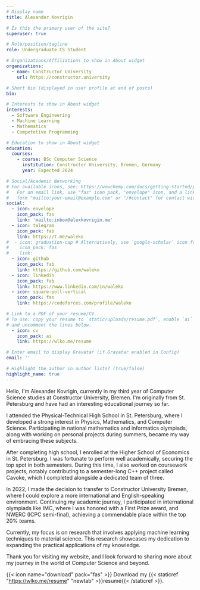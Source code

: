 ```yaml
---
# Display name
title: Alexander Kovrigin

# Is this the primary user of the site?
superuser: true

# Role/position/tagline
role: Undergraduate CS Student

# Organizations/Affiliations to show in About widget
organizations:
  - name: Constructor University
    url: https://constructor.university

# Short bio (displayed in user profile at end of posts)
bio:

# Interests to show in About widget
interests:
  - Software Engineering
  - Machine Learning
  - Mathematics
  - Competetive Programming

# Education to show in About widget
education:
  courses:
    - course: BSc Computer Science
      institution: Constructor University, Bremen, Germany
      year: Expected 2024

# Social/Academic Networking
# For available icons, see: https://wowchemy.com/docs/getting-started/page-builder/#icons
#   For an email link, use "fas" icon pack, "envelope" icon, and a link in the
#   form "mailto:your-email@example.com" or "/#contact" for contact widget.
social:
  - icon: envelope
    icon_pack: fas
    link: 'mailto:inbox@alexkovrigin.me'
  - icon: telegram
    icon_pack: fab
    link: https://t.me/waleko
#  - icon: graduation-cap # Alternatively, use `google-scholar` icon from `ai` icon pack
#    icon_pack: fas
#    link: 
  - icon: github
    icon_pack: fab
    link: https://github.com/waleko
  - icon: linkedin
    icon_pack: fab
    link: https://www.linkedin.com/in/waleko
  - icon: square-poll-vertical
    icon_pack: fas
    link: https://codeforces.com/profile/waleko

# Link to a PDF of your resume/CV.
# To use: copy your resume to `static/uploads/resume.pdf`, enable `ai` icons in `params.toml`,
# and uncomment the lines below.
  - icon: cv
    icon_pack: ai
    link: https://wlko.me/resume

# Enter email to display Gravatar (if Gravatar enabled in Config)
email: ''

# Highlight the author in author lists? (true/false)
highlight_name: true
---
```

Hello, I'm Alexander Kovrigin, currently in my third year of Computer Science studies at Constructor University, Bremen. I'm originally from St. Petersburg and have had an interesting educational journey so far.

I attended the Physical-Technical High School in St. Petersburg, where I developed a strong interest in Physics, Mathematics, and Computer Science. Participating in national mathematics and informatics olympiads, along with working on personal projects during summers, became my way of embracing these subjects.

After completing high school, I enrolled at the Higher School of Economics in St. Petersburg. I was fortunate to perform well academically, securing the top spot in both semesters. During this time, I also worked on coursework projects, notably contributing to a semester-long C++ project called Cavoke, which I completed alongside a dedicated team of three.

In 2022, I made the decision to transfer to Constructor University Bremen, where I could explore a more international and English-speaking environment. Continuing my academic journey, I participated in international olympiads like IMC, where I was honored with a First Prize award, and NWERC (ICPC semi-final), achieving a commendable place within the top 20% teams.

Currently, my focus is on research that involves applying machine learning techniques to material science. This research showcases my dedication to expanding the practical applications of my knowledge.

Thank you for visiting my website, and I look forward to sharing more about my journey in the world of Computer Science and beyond.

{{< icon name="download" pack="fas" >}} Download my {{< staticref "https://wlko.me/resume" "newtab" >}}resumé{{< /staticref >}}.
